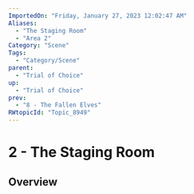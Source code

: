 ```yaml
---
ImportedOn: "Friday, January 27, 2023 12:02:47 AM"
Aliases:
  - "The Staging Room"
  - "Area 2"
Category: "Scene"
Tags:
  - "Category/Scene"
parent:
  - "Trial of Choice"
up:
  - "Trial of Choice"
prev:
  - "8 - The Fallen Elves"
RWtopicId: "Topic_8949"
---
```

# 2 - The Staging Room
## Overview
